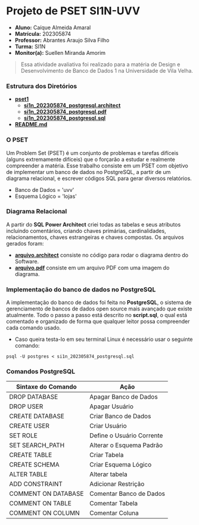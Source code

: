 # Projeto de PSET SI1N-UVV

* **Aluno:** Caíque Almeida Amaral
* **Matrícula:** 202305874
* **Professor:** Abrantes Araujo Silva Filho
* **Turma:** SI1N
* **Monitor(a):** Suellen Miranda Amorim

> Essa atividade avaliativa foi realizado para a matéria de Design e Desenvolvimento de Banco de Dados 1 na Universidade de Vila Velha.

### Estrutura dos Diretórios
- **[pset1](https://github.com/caiquealmr/uvv_bd1_si1n/tree/main/pset1)**
  - **[si1n_202305874_postgresql.architect](https://github.com/caiquealmr/uvv_bd1_si1n/blob/main/pset1/si1n_202305874_postgresql.architect)**
  - **[si1n_202305874_postgresql.pdf](https://github.com/caiquealmr/uvv_bd1_si1n/blob/main/pset1/si1n_202305874_postgresql.pdf)**
  - **[si1n_202305874_postgresql.sql](./uvv_bd1_si1n/pset1/si1n_202305874_postgres.sql)**
- **[README.md](https://github.com/caiquealmr/uvv_bd1_si1n/blob/main/README.md)**
### O PSET
Um Problem Set (PSET) é um conjunto de problemas e tarefas difíceis (alguns
extremamente difíceis) que o forçarão a estudar e realmente compreender a matéria.
Esse trabalho consiste em um PSET com objetivo de implementar um banco de dados no PostgreSQL, a partir de um diagrama relacional, e escrever códigos SQL para gerar diversos relatórios.

* Banco de Dados = 'uvv'
* Esquema Lógico = 'lojas'

### Diagrama Relacional
A partir do **SQL Power Architect** criei todas as tabelas e seus atributos incluindo comentários, criando chaves primárias, cardinalidades, relacionamentos, chaves estrangeiras e chaves compostas. Os arquivos gerados foram:

* **[arquivo.architect](https://github.com/caiquealmr/uvv_bd1_si1n/blob/main/pset1/si1n_202305874_postgresql.architect)** consiste no código para rodar o diagrama dentro do Software.
* **[arquivo.pdf](https://github.com/caiquealmr/uvv_bd1_si1n/blob/main/pset1/si1n_202305874_postgresql.pdf)** consiste em um arquivo PDF com uma imagem do diagrama.

### Implementação do banco de dados no PostgreSQL
A implementação do banco de dados foi feita no **PostgreSQL**, o sistema de gerenciamento de bancos de dados open source mais avançado que existe atualmente. Todo o passo a passo está descrito no **script.sql**, o qual está comentado e organizado de forma que qualquer leitor possa compreender cada comando usado.

* Caso queira testa-lo em seu terminal Linux é necessário usar o seguinte comando:

```
psql -U postgres < si1n_202305874_postgresql.sql 
```

### Comandos PostgreSQL

| Sintaxe do Comando  | Ação                       |
|---------------------|----------------------------|
| DROP DATABASE       | Apagar Banco de Dados      |
| DROP USER           | Apagar Usuário             |
| CREATE DATABASE     | Criar Banco de Dados       |
| CREATE USER         | Criar Usuário              |
| SET ROLE            | Define o Usuário Corrente  |
| SET SEARCH_PATH     | Alterar o Esquema Padrão   |
| CREATE TABLE        | Criar Tabela               |
| CREATE SCHEMA       | Criar Esquema Lógico       |
| ALTER TABLE         | Alterar tabela             |
| ADD CONSTRAINT      | Adicionar Restrição        |
| COMMENT ON DATABASE | Comentar Banco de Dados    |
| COMMENT ON TABLE    | Comentar Tabela            |
| COMMENT ON COLUMN   | Comentar Coluna            |

